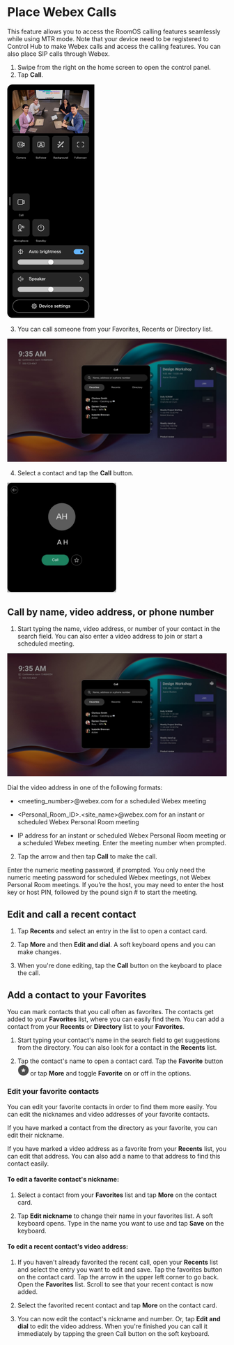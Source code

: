 # Place Webex Calls

This feature allows you to access the RoomOS calling features seamlessly while using MTR mode. Note that your device need to be registered to Control Hub to make Webex calls and access the calling features. You can also place SIP calls through Webex.

1. Swipe from the right on the home screen to open the control panel.
2. Tap **Call**.

<img src="/doc/images/MTR/Call_ControlPanel.png" style="width: 200px"/>
  
3. You can call someone from your Favorites, Recents or Directory list. 

<img src="/doc/images/MTR/CallMenu.jpg" style="width: 600px"/>

4. Select a contact and tap the **Call** button.

<img src="/doc/images/MTR/RoomOSCall.jpg" style="width: 250px"/>


## Call by name, video address, or phone number

1. Start typing the name, video address, or number of your contact in the search field. You can also enter a video address to join or start a scheduled meeting.

<img src="/doc/images/MTR/CallMenu.jpg" style="width: 600px"/>

Dial the video address in one of the following formats:

* <meeting_number>@webex.com for a scheduled Webex meeting

* <Personal_Room_ID>.<site_name>@webex.com for an instant or scheduled Webex Personal Room meeting
  
* IP address for an instant or scheduled Webex Personal Room meeting or a scheduled Webex meeting. Enter the meeting number when prompted.
 	
2. Tap the arrow and then tap **Call** to make the call.

Enter the numeric meeting password, if prompted. You only need the numeric meeting password for scheduled Webex meetings, not Webex Personal Room meetings. If you’re the host, you may need to enter the host key or host PIN, followed by the pound sign # to start the meeting. 

## Edit and call a recent contact 

1. Tap **Recents** and select an entry in the list to open a contact card.

2. Tap **More** and then **Edit and dial**. A soft keyboard opens and you can make changes.

3. When you're done editing, tap the **Call** button on the keyboard to place the call.

## Add a contact to your Favorites 

You can mark contacts that you call often as favorites. The contacts get added to your **Favorites** list, where you can easily find them. You can add a contact from your **Recents** or **Directory** list to your **Favorites**.

1. Start typing your contact's name in the search field to get suggestions from the directory. You can also look for a contact in the **Recents** list.

2. Tap the contact's name to open a contact card. Tap the **Favorite** button <img src="/doc/images/MTR/Favorite.jpg" width="25" alt="Favorite" style="max-width: 100%; height: auto;"> or tap **More** and toggle **Favorite** on or off in the options.

### Edit your favorite contacts

You can edit your favorite contacts in order to find them more easily. You can edit the nicknames and video addresses of your favorite contacts.

If you have marked a contact from the directory as your favorite, you can edit their nickname.

If you have marked a video address as a favorite from your **Recents** list, you can edit that address. You can also add a name to that address to find this contact easily.


#### To edit a favorite contact's nickname:

1. Select a contact from your **Favorites** list and tap **More** on the contact card.

2. Tap **Edit nickname** to change their name in your favorites list. A soft keyboard opens. Type in the name you want to use and tap **Save** on the keyboard.

#### To edit a recent contact's video address:

1. If you haven't already favorited the recent call, open your **Recents** list and select the entry you want to edit and save. Tap the favorites button on the contact card. Tap the arrow in the upper left corner to go back. Open the **Favorites** list. Scroll to see that your recent contact is now added.

3. Select the favorited recent contact and tap **More** on the contact card.

4. You can now edit the contact's nickname and number.
Or, tap **Edit and dial** to edit the video address. When you're finished you can call it immediately by tapping the green Call button on the soft keyboard.


